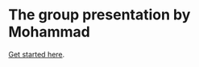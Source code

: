 # The group presentation by Mohammad

[Get started here](https://github.com/ahama92/group-presentation/blob/main/get_started.ipynb).
